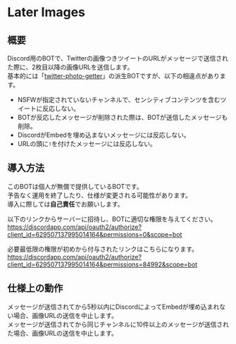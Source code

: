 # Later Images

## 概要
Discord用のBOTで、Twitterの画像つきツイートのURLがメッセージで送信された際に、2枚目以降の画像URLを送信します。  
基本的には「[twitter-photo-getter](https://loumo.jp/wp/archive/20180608120023/)」の派生BOTですが、以下の相違点があります。  
- NSFWが指定されていないチャンネルで、センシティブコンテンツを含むツイートに反応しない。
- BOTが反応したメッセージが削除された際は、BOTが送信したメッセージも削除。
- DiscordがEmbedを埋め込まないメッセージには反応しない。
- URLの頭に`!`を付けたメッセージには反応しない。

## 導入方法
このBOTは個人が無償で提供しているBOTです。  
予告なく運用を終了したり、仕様が変更される可能性があります。  
導入に際しては**自己責任**でお願いします。  

以下のリンクからサーバーに招待し、BOTに適切な権限を与えてください。  
https://discordapp.com/api/oauth2/authorize?client_id=629507137995014164&permissions=0&scope=bot  
  
必要最低限の権限が初めから付与されたリンクはこちらになります。  
https://discordapp.com/api/oauth2/authorize?client_id=629507137995014164&permissions=84992&scope=bot

## 仕様上の動作
メッセージが送信されてから5秒以内にDiscordによってEmbedが埋め込まれない場合、画像URLの送信を中止します。  
メッセージが送信されてから同じチャンネルに10件以上のメッセージが送信された場合、画像URLの送信を中止します。  
